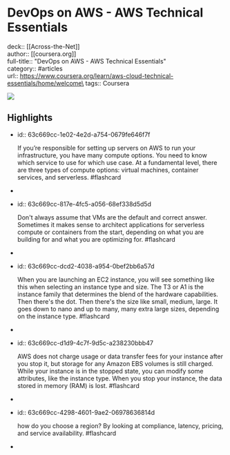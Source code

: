 # DevOps on AWS - AWS Technical Essentials

deck:: [[Across-the-Net]]\
author:: [[coursera.org]]\
full-title:: "DevOps on AWS - AWS Technical Essentials"\
category:: #articles\
url:: https://www.coursera.org/learn/aws-cloud-technical-essentials/home/welcome\
tags:: Coursera  

![](https://readwise-assets.s3.amazonaws.com/media/uploaded_book_covers/profile_22942/ae9fd9c0-e3cd-4eb7-99db-6c5aaa29029b.png)
## Highlights
- id:: 63c669cc-1e02-4e2d-a754-0679fe646f7f
  
  If you’re responsible for setting up servers on AWS to run your infrastructure, you have many compute options. You need to know which service to use for which use case. At a fundamental level, there are three types of compute options: virtual machines, container services, and serverless. #flashcard
-
- id:: 63c669cc-817e-4fc5-a056-68ef338d5d5d
  
  Don't always assume that VMs are the default and correct answer. Sometimes it makes sense to architect applications for serverless compute or containers from the start, depending on what you are building for and what you are optimizing for. #flashcard
-
- id:: 63c669cc-dcd2-4038-a954-0bef2bb6a57d
  
  When you are launching an EC2 instance, you will see something like this when selecting an instance type and size. The T3 or A1 is the instance family that determines the blend of the hardware capabilities. Then there's the dot. Then there's the size like small, medium, large. It goes down to nano and up to many, many extra large sizes, depending on the instance type. #flashcard
-
- id:: 63c669cc-d1d9-4c7f-9d5c-a238230bbb47
  
  AWS does not charge usage or data transfer fees for your instance after you stop it, but storage for any Amazon EBS volumes is still charged. While your instance is in the stopped state, you can modify some attributes, like the instance type. When you stop your instance, the data stored in memory (RAM) is lost. #flashcard
-
- id:: 63c669cc-4298-4601-9ae2-06978636814d
  
  how do you choose a region? By looking at compliance, latency, pricing, and service availability. #flashcard
-